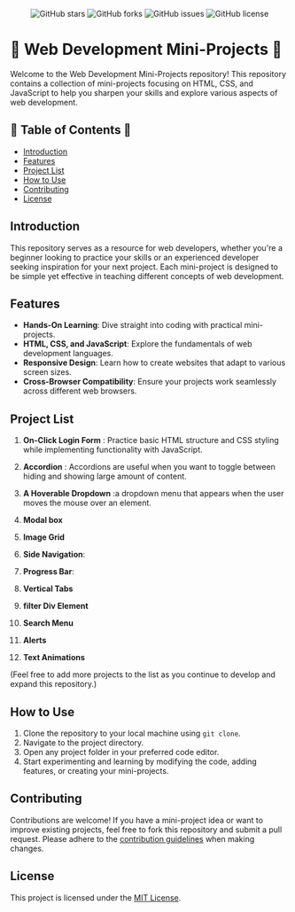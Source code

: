 <p align="center">
  <img src="https://img.shields.io/github/stars/AbhishekShrivastav73/Web-Dev-Minor-Projects?style=flat-square" alt="GitHub stars">
  <img src="https://img.shields.io/github/forks/AbhishekShrivastav73/Web-Dev-Minor-Projects?style=flat-square" alt="GitHub forks">
  <img src="https://img.shields.io/github/issues/AbhishekShrivastav73/Web-Dev-Minor-Projects?style=flat-square" alt="GitHub issues">
  <img src="https://img.shields.io/github/license/AbhishekShrivastav73/Web-Dev-Minor-Projects?style=flat-square" alt="GitHub license">
</p>

# 🌟 Web Development Mini-Projects 🌟

Welcome to the Web Development Mini-Projects repository! This repository contains a collection of mini-projects focusing on HTML, CSS, and JavaScript to help you sharpen your skills and explore various aspects of web development.

## 🚀 Table of Contents 🚀

- [Introduction](#introduction)
- [Features](#features)
- [Project List](#project-list)
- [How to Use](#how-to-use)
- [Contributing](#contributing)
- [License](#license)

## Introduction

This repository serves as a resource for web developers, whether you're a beginner looking to practice your skills or an experienced developer seeking inspiration for your next project. Each mini-project is designed to be simple yet effective in teaching different concepts of web development.

## Features

- **Hands-On Learning**: Dive straight into coding with practical mini-projects.
- **HTML, CSS, and JavaScript**: Explore the fundamentals of web development languages.
- **Responsive Design**: Learn how to create websites that adapt to various screen sizes.
- **Cross-Browser Compatibility**: Ensure your projects work seamlessly across different web browsers.

## Project List

1. **On-Click Login Form** : Practice basic HTML structure and CSS styling while implementing functionality with JavaScript.

2. **Accordion**  : Accordions are useful when you want to toggle between hiding and showing large amount of content.

3. **A Hoverable Dropdown** :a dropdown menu that appears when the user moves the mouse over an element.

4. **Modal box**

5. **Image Grid**


6. **Side Navigation**:

7. **Progress Bar**:

8. **Vertical Tabs** 
 
9. **filter Div Element** 

10. **Search Menu** 

11. **Alerts**

12. **Text Animations**

(Feel free to add more projects to the list as you continue to develop and expand this repository.)

## How to Use

1. Clone the repository to your local machine using `git clone`.
2. Navigate to the project directory.
3. Open any project folder in your preferred code editor.
4. Start experimenting and learning by modifying the code, adding features, or creating your mini-projects.

## Contributing

Contributions are welcome! If you have a mini-project idea or want to improve existing projects, feel free to fork this repository and submit a pull request. Please adhere to the [contribution guidelines](CONTRIBUTING.md) when making changes.

## License

This project is licensed under the [MIT License](LICENSE).

</details>
